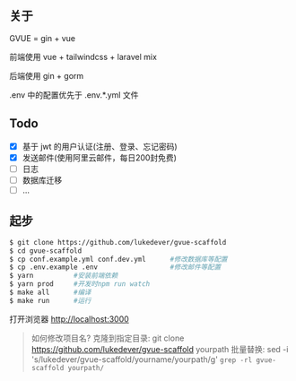 ## 关于

GVUE = gin + vue

前端使用 vue + tailwindcss + laravel mix

后端使用 gin + gorm

.env 中的配置优先于 .env.*.yml 文件

## Todo

- [x] 基于 jwt 的用户认证(注册、登录、忘记密码)
- [x] 发送邮件(使用阿里云邮件，每日200封免费)
- [ ] 日志
- [ ] 数据库迁移
- [ ] ...

## 起步

```sh
$ git clone https://github.com/lukedever/gvue-scaffold
$ cd gvue-scaffold
$ cp conf.example.yml conf.dev.yml      #修改数据库等配置
$ cp .env.example .env                  #修改邮件等配置
$ yarn          #安装前端依赖
$ yarn prod     #开发时npm run watch
$ make all      #编译
$ make run      #运行
```

打开浏览器 [http://localhost:3000](http://localhost:3000)

> 如何修改项目名?
> 克隆到指定目录: git clone https://github.com/lukedever/gvue-scaffold yourpath
> 批量替换: sed -i 's/lukedever\/gvue-scaffold/yourname\/yourpath/g' `grep -rl gvue-scaffold yourpath/`